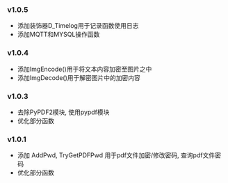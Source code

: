 ### v1.0.5
- 添加装饰器D_Timelog用于记录函数使用日志
- 添加MQTT和MYSQL操作函数

### v1.0.4
- 添加ImgEncode()用于将文本内容加密至图片之中
- 添加ImgDecode()用于解密图片中的加密内容

### v1.0.3
- 去除PyPDF2模块, 使用pypdf模块
- 优化部分函数

### v1.0.1
- 添加 AddPwd, TryGetPDFPwd 用于pdf文件加密/修改密码, 查询pdf文件密码
- 优化部分函数
